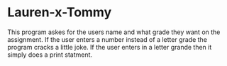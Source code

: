 # Lauren-x-Tommy
This program askes for the users name and what grade they want on the assignment. If the user enters a number instead of a letter grade the program cracks a little joke. If the user enters in a letter grande then it simply does a print statment. 
